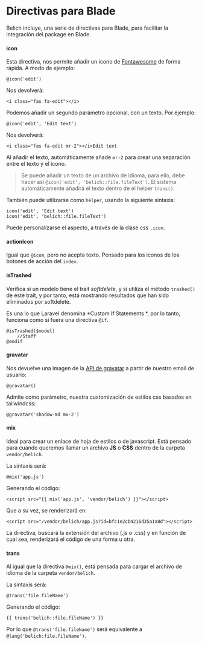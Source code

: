 # Directivas para Blade

Belich incluye, una serie de directivas para Blade, para facilitar la integración del package en Blade.

#### icon

Esta directiva, nos permite añadir un icono de [Fontawesome](https://origin.fontawesome.com/) de forma rápida. A modo de ejemplo:

~~~
@icon('edit')
~~~

Nos devolverá:

~~~
<i class="fas fa-edit"></i>
~~~

Podemos añadir un segundo parámetro opcional, con un texto. Por ejemplo:

~~~
@icon('edit', 'Edit text')
~~~

Nos devolverá:

~~~
<i class="fas fa-edit mr-2"></i>Edit text
~~~

Al añadir el texto, automáticamente añade `mr-2` para crear una separación entre el texto y el icono.

>Se puede añadir un texto de un archivo de idioma, para ello, debe hacer así `@icon('edit', 'belich::file.fileText')`. El sistema automáticamente añadirá el texto dentro de el helper `trans()`.

También puede utilizarse como `helper`, usando la siguiente sintaxis:

~~~
icon('edit', 'Edit text')  
icon('edit', 'belich::file.fileText')
~~~

Puede personalizarse el aspecto, a través de la clase css `.icon`.

#### actionIcon

Igual que `@icon`, pero no acepta texto. Pensado para los iconos de los botones de acción del `index`.


#### isTrashed

Verifica si un modelo tiene el trait *softdelete*, y si utiliza el método `trashed()` de este trait, y por tanto, está mostrando resultados que han sido eliminados por softdelete. 

Es una lo que Laravel denomina *Custom If Statements
*, por lo tanto, funciona como si fuera una directiva `@if`.

~~~
@isTrashed($model)  
    //Staff
@endif
~~~

#### gravatar 

Nos devuelve una imagen de la [API de gravatar](https://es.gravatar.com/site/implement/) a partir de nuestro email de usuario:

~~~
@gravatar()
~~~

Admite como parámetro, nuestra customización de estilos css basados en tailwindcss:

~~~
@gravatar('shadow-md mx-2')
~~~

#### mix

Ideal para crear un enlace de hoja de estilos o de javascript. Está pensado para cuando queremos llamar un archivo **JS** o **CSS** dentro de la carpeta `vendor/belich`. 

La sintaxis será:

~~~
@mix('app.js')
~~~

Generando el código:

~~~
<script src="{{ mix('app.js', 'vendor/belich') }}"></script>
~~~

Que a su vez, se renderizará en:

~~~
<script src="/vendor/belich/app.js?id=bfc1e2cb4216d35a1a8d"></script>
~~~

La directiva, buscará la extensión del archivo (.js o .css) y en función de cual sea, renderizará el código de una forma u otra.

#### trans

Al igual que la directiva `@mix()`, está pensada para cargar el archivo de idioma de la carpeta  `vendor/belich`. 

La sintaxis será:

~~~
@trans('file.fileName')
~~~

Generando el código:

~~~
{{ trans('belich::file.fileName') }}
~~~

Por lo que `@trans('file.fileName')` será equivalente a `@lang('belich:file.fileName')`.
